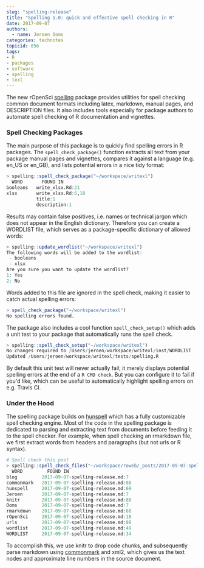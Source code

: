 ```yaml
---
slug: "spelling-release"
title: "Spelling 1.0: quick and effective spell checking in R"
date: 2017-09-07
authors:
  - name: Jeroen Ooms
categories: technotes
topicid: 856
tags:
- R
- packages
- software
- spelling
- text
---
```



The new rOpenSci [spelling](https://cran.r-project.org/web/packages/spelling/index.html) package provides utilities for spell checking common document formats including latex, markdown, manual pages, and DESCRIPTION files. It also includes tools especially for package authors to automate spell checking of R documentation and vignettes.

### Spell Checking Packages

The main purpose of this package is to quickly find spelling errors in R packages. The `spell_check_package()` function extracts all text from your package manual pages and vignettes, compares it against a language (e.g. en_US or en_GB), and lists potential errors in a nice tidy format:


```r
> spelling::spell_check_package("~/workspace/writexl")
  WORD       FOUND IN
booleans   write_xlsx.Rd:21
xlsx       write_xlsx.Rd:6,18
           title:1
           description:1
```

Results may contain false positives, i.e. names or technical jargon which does not appear in the English dictionary. Therefore you can create a WORDLIST file, which serves as a package-specific dictionary of allowed words:

```r
> spelling::update_wordlist("~/workspace/writexl")
The following words will be added to the wordlist:
 - booleans
 - xlsx
Are you sure you want to update the wordlist?
1: Yes
2: No
```

Words added to this file are ignored in the spell check, making it easier to catch actual spelling errors:

```r
> spell_check_package("~/workspace/writexl")
No spelling errors found.
```

The package also includes a cool function `spell_check_setup()` which adds a unit test to your package that automatically runs the spell check.

```r
> spelling::spell_check_setup("~/workspace/writexl")
No changes required to /Users/jeroen/workspace/writexl/inst/WORDLIST
Updated /Users/jeroen/workspace/writexl/tests/spelling.R
```

By default this unit test will never actually fail; it merely displays potential spelling errors at the end of a `R CMD check`. But you can configure it to fail if you'd like, which can be useful to automatically highlight spelling errors on e.g. Travis CI.


### Under the Hood

The spelling package builds on [hunspell](https://ropensci.org/blog/technotes/2016/09/12/hunspell-release-20) which has a fully customizable spell checking engine. Most of the code in the spelling package is dedicated to parsing and extracting text from documents before feeding it to the spell checker.
For example, when spell checking an rmarkdown file, we first extract words from headers and paragraphs (but not urls or R syntax).

```r
# Spell check this post
> spelling::spell_check_files("~/workspace/roweb/_posts/2017-09-07-spelling-release.md", lang = 'en_US')
  WORD         FOUND IN
blog         2017-09-07-spelling-release.md:7
commonmark   2017-09-07-spelling-release.md:88
hunspell     2017-09-07-spelling-release.md:69
Jeroen       2017-09-07-spelling-release.md:7
knitr        2017-09-07-spelling-release.md:88
Ooms         2017-09-07-spelling-release.md:7
rmarkdown    2017-09-07-spelling-release.md:88
rOpenSci     2017-09-07-spelling-release.md:18
urls         2017-09-07-spelling-release.md:88
wordlist     2017-09-07-spelling-release.md:49
WORDLIST     2017-09-07-spelling-release.md:34
```

 To accomplish this, we use knitr to drop code chunks, and subsequently parse markdown using [commonmark](https://ropensci.org/blog/blog/2016/12/02/commonmark) and xml2, which gives us the text nodes and approximate line numbers in the source document.
